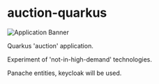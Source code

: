 # auction-quarkus

![Application Banner](https://imgur.com/a/5RqvzRM)

Quarkus 'auction' application.

Experiment of 'not-in-high-demand' technologies.

Panache entities, keycloak will be used.
